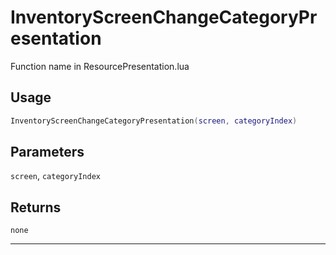 # InventoryScreenChangeCategoryPresentation
Function name in ResourcePresentation.lua
## Usage
```lua
InventoryScreenChangeCategoryPresentation(screen, categoryIndex)
```
## Parameters
`screen`, `categoryIndex`
## Returns
`none`

---